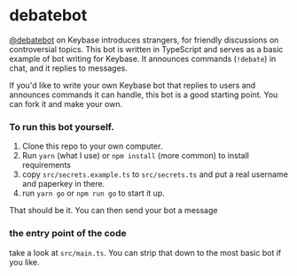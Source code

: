 # debatebot

[@debatebot](https://keybase.io/debatebot) on Keybase introduces strangers, for friendly discussions on controversial topics. This bot is written in TypeScript and serves as a basic example of bot writing for Keybase. It announces commands (`!debate`) in chat, and it replies to messages.

If you'd like to write your own Keybase bot that replies to users and announces commands it can handle, this bot is a good starting point. You can fork it and make your own.

### To run this bot yourself.

1. Clone this repo to your own computer.
2. Run `yarn` (what I use) or `npm install` (more common) to install requirements
3. copy `src/secrets.example.ts` to `src/secrets.ts` and put a real username and paperkey in there.
4. run `yarn go` or `npm run go` to start it up.

That should be it. You can then send your bot a message

### the entry point of the code

take a look at `src/main.ts`. You can strip that down to the most basic bot if you like.
